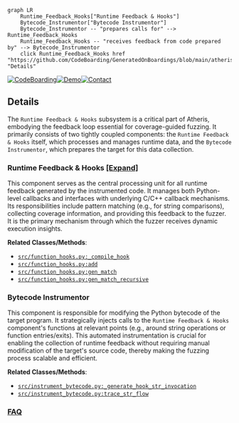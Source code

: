 ```mermaid
graph LR
    Runtime_Feedback_Hooks["Runtime Feedback & Hooks"]
    Bytecode_Instrumentor["Bytecode Instrumentor"]
    Bytecode_Instrumentor -- "prepares calls for" --> Runtime_Feedback_Hooks
    Runtime_Feedback_Hooks -- "receives feedback from code prepared by" --> Bytecode_Instrumentor
    click Runtime_Feedback_Hooks href "https://github.com/CodeBoarding/GeneratedOnBoardings/blob/main/atheris/Runtime_Feedback_Hooks.md" "Details"
```

[![CodeBoarding](https://img.shields.io/badge/Generated%20by-CodeBoarding-9cf?style=flat-square)](https://github.com/CodeBoarding/GeneratedOnBoardings)[![Demo](https://img.shields.io/badge/Try%20our-Demo-blue?style=flat-square)](https://www.codeboarding.org/demo)[![Contact](https://img.shields.io/badge/Contact%20us%20-%20contact@codeboarding.org-lightgrey?style=flat-square)](mailto:contact@codeboarding.org)

## Details

The `Runtime Feedback & Hooks` subsystem is a critical part of Atheris, embodying the feedback loop essential for coverage-guided fuzzing. It primarily consists of two tightly coupled components: the `Runtime Feedback & Hooks` itself, which processes and manages runtime data, and the `Bytecode Instrumentor`, which prepares the target for this data collection.

### Runtime Feedback & Hooks [[Expand]](./Runtime_Feedback_Hooks.md)
This component serves as the central processing unit for all runtime feedback generated by the instrumented code. It manages both Python-level callbacks and interfaces with underlying C/C++ callback mechanisms. Its responsibilities include pattern matching (e.g., for string comparisons), collecting coverage information, and providing this feedback to the fuzzer. It is the primary mechanism through which the fuzzer receives dynamic execution insights.


**Related Classes/Methods**:

- <a href="https://github.com/google/atheris/blob/master/src/function_hooks.py" target="_blank" rel="noopener noreferrer">`src/function_hooks.py:_compile_hook`</a>
- <a href="https://github.com/google/atheris/blob/master/src/function_hooks.py" target="_blank" rel="noopener noreferrer">`src/function_hooks.py:add`</a>
- <a href="https://github.com/google/atheris/blob/master/src/function_hooks.py" target="_blank" rel="noopener noreferrer">`src/function_hooks.py:gen_match`</a>
- <a href="https://github.com/google/atheris/blob/master/src/function_hooks.py" target="_blank" rel="noopener noreferrer">`src/function_hooks.py:gen_match_recursive`</a>


### Bytecode Instrumentor
This component is responsible for modifying the Python bytecode of the target program. It strategically injects calls to the `Runtime Feedback & Hooks` component's functions at relevant points (e.g., around string operations or function entries/exits). This automated instrumentation is crucial for enabling the collection of runtime feedback without requiring manual modification of the target's source code, thereby making the fuzzing process scalable and efficient.


**Related Classes/Methods**:

- <a href="https://github.com/google/atheris/blob/master/src/instrument_bytecode.py" target="_blank" rel="noopener noreferrer">`src/instrument_bytecode.py:_generate_hook_str_invocation`</a>
- <a href="https://github.com/google/atheris/blob/master/src/instrument_bytecode.py" target="_blank" rel="noopener noreferrer">`src/instrument_bytecode.py:trace_str_flow`</a>




### [FAQ](https://github.com/CodeBoarding/GeneratedOnBoardings/tree/main?tab=readme-ov-file#faq)